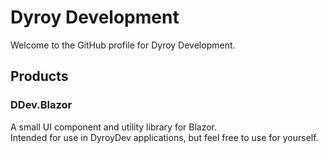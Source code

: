 # Dyroy Development
Welcome to the GitHub profile for Dyroy Development.

## Products

### DDev.Blazor
A small UI component and utility library for Blazor.  
Intended for use in DyroyDev applications, but feel free to use for yourself.
